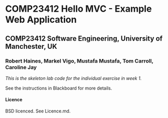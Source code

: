 # COMP23412 Hello MVC - Example Web Application
## COMP23412 Software Engineering, University of Manchester, UK
### Robert Haines, Markel Vigo, Mustafa Mustafa, Tom Carroll, Caroline Jay

*This is the skeleton lab code for the individual exercise in week 1.*

See the instructions in Blackboard for more details.

#### Licence

BSD licenced. See Licence.md.
